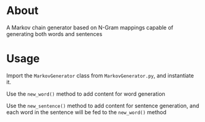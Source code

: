 # About

A Markov chain generator based on N-Gram mappings capable of 
generating both words and sentences

# Usage

Import the `MarkovGenerator` class from `MarkovGenerator.py`, and instantiate it.

Use the `new_word()` method to add content for word generation

Use the `new_sentence()` method to add content for sentence generation, and each
word in the sentence will be fed to the `new_word()` method
